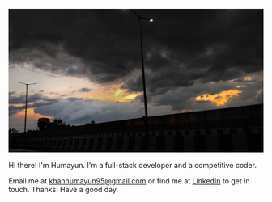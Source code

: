 ![clouds](https://github.com/damianarado/damianarado/raw/master/IMG_20200820_182055-01-01.jpeg)

Hi there! I'm Humayun. I'm a full-stack developer and a competitive coder. 

Email me at [khanhumayun95@gmail.com](mailto:khanhumayun95@gmail.com) or find me at [LinkedIn](https://www.linkedin.com/in/damianarado/) to get in touch. Thanks! Have a good day.
